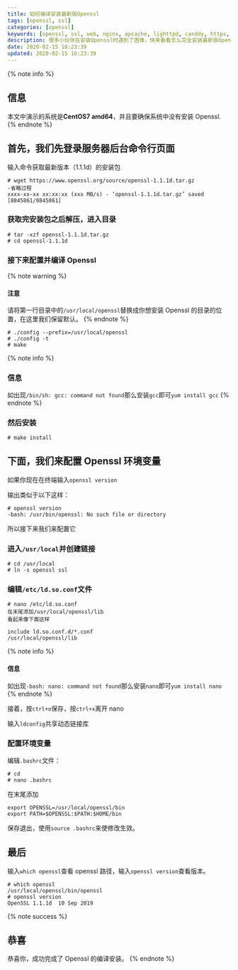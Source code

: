 ```yaml
---
title: 如何编译安装最新版Openssl
tags: [openssl, ssl]
categories: [openssl]
keywords: [openssl, ssl, web, nginx, apcache, lighttpd, canddy, https, 安全链接]
description: 很多小伙伴在安装Openssl时遇到了困难，快来看看怎么完全安装最新版Openssl吧！
date: 2020-02-15 16:23:39
updated: 2020-02-15 16:23:39
---
```


{% note info %}

## 信息

本文中演示的系统是**CentOS7 amd64**，并且要确保系统中没有安装 Openssl.
{% endnote %}

## 首先，我们先登录服务器后台命令行页面

输入命令获取最新版本（1.1.1d）的安装包

```
# wget https://www.openssl.org/source/openssl-1.1.1d.tar.gz
-省略过程
xxxx-xx-xx xx:xx:xx (xxx MB/s) - ‘openssl-1.1.1d.tar.gz’ saved [8845861/8845861]
```

### 获取完安装包之后解压，进入目录

```
# tar -xzf openssl-1.1.1d.tar.gz
# cd openssl-1.1.1d
```

### 接下来配置并编译 Openssl

{% note warning %}

#### 注意

请将第一行目录中的`/usr/local/openssl`替换成你想安装 Openssl 的目录的位置，在这里我们保留默认。
{% endnote %}

```
# ./config --prefix=/usr/local/openssl
# ./config -t
# make
```

{% note info %}

### 信息

如出现`/bin/sh: gcc: command not found`那么安装`gcc`即可`yum install gcc`
{% endnote %}

### 然后安装

```
# make install
```

## 下面，我们来配置 Openssl 环境变量

如果你现在在终端输入`openssl version`

输出类似于以下这样：

```
# openssl version
-bash: /usr/bin/openssl: No such file or directory
```

所以接下来我们来配置它

### 进入`/usr/local`并创建链接

```
# cd /usr/local
# ln -s openssl ssl
```

### 编辑`/etc/ld.so.conf`文件

```
# nano /etc/ld.so.conf
在末尾添加/usr/local/openssl/lib
看起来像下面这样

include ld.so.conf.d/*.conf
/usr/local/openssl/lib
```

{% note info %}

#### 信息

如出现`-bash: nano: command not found`那么安装`nano`即可`yum install nano`
{% endnote %}

接着，按`ctrl+o`保存，按`ctrl+x`离开 nano

输入`ldconfig`共享动态链接库

### 配置环境变量

编辑`.bashrc`文件：

```
# cd
# nano .bashrc
```

在末尾添加

```
export OPENSSL=/usr/local/openssl/bin
export PATH=$OPENSSL:$PATH:$HOME/bin
```

保存退出，使用`source .bashrc`来使修改生效。

## 最后

输入`which openssl`查看 openssl 路径，输入`openssl version`查看版本。

```
# which openssl
/usr/local/openssl/bin/openssl
# openssl version
OpenSSL 1.1.1d  10 Sep 2019
```

{% note success %}

## 恭喜

恭喜你，成功完成了 Openssl 的编译安装。
{% endnote %}
